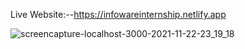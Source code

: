 Live Website:--https://infowareinternship.netlify.app

![screencapture-localhost-3000-2021-11-22-23_19_18](https://user-images.githubusercontent.com/60726609/142910789-7f8a4ce5-6c68-4b60-9fc1-0b61b36dd873.png)
